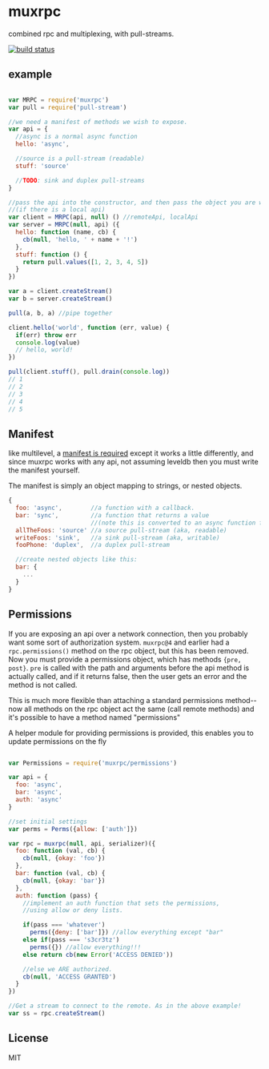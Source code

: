 # muxrpc

combined rpc and multiplexing, with pull-streams.

[![build status](https://secure.travis-ci.org/ssbc/muxrpc.png)](http://travis-ci.org/ssbc/muxrpc)


## example

``` js

var MRPC = require('muxrpc')
var pull = require('pull-stream')

//we need a manifest of methods we wish to expose.
var api = {
  //async is a normal async function
  hello: 'async',

  //source is a pull-stream (readable)
  stuff: 'source'

  //TODO: sink and duplex pull-streams
}

//pass the api into the constructor, and then pass the object you are wrapping
//(if there is a local api)
var client = MRPC(api, null) () //remoteApi, localApi
var server = MRPC(null, api) ({
  hello: function (name, cb) {
    cb(null, 'hello, ' + name + '!')
  },
  stuff: function () {
    return pull.values([1, 2, 3, 4, 5])
  }
})

var a = client.createStream()
var b = server.createStream()

pull(a, b, a) //pipe together

client.hello('world', function (err, value) {
  if(err) throw err
  console.log(value)
  // hello, world!
})

pull(client.stuff(), pull.drain(console.log))
// 1
// 2
// 3
// 4
// 5
```

## Manifest

like multilevel, a [manifest is required](https://github.com/juliangruber/multilevel#plugins)
except it works a little differently, and since muxrpc works with any api,
not assuming leveldb then you must write the manifest yourself.

The manifest is simply an object mapping to strings, or nested objects.

``` js
{
  foo: 'async',        //a function with a callback.
  bar: 'sync',         //a function that returns a value
                       //(note this is converted to an async function for the client)
  allTheFoos: 'source' //a source pull-stream (aka, readable)
  writeFoos: 'sink',   //a sink pull-stream (aka, writable)
  fooPhone: 'duplex',  //a duplex pull-stream

  //create nested objects like this:
  bar: {
    ...
  }
}

```

## Permissions

If you are exposing an api over a network connection,
then you probably want some sort of authorization system.
`muxrpc@4` and earlier had a `rpc.permissions()` method on
the rpc object, but this has been removed. Now you must
provide a permissions object, which has methods `{pre, post}`.
`pre` is called with the path and arguments before the api
method is actually called, and if it returns false, then the
user gets an error and the method is not called.

This is much more flexible than attaching a standard permissions
method--now all methods on the rpc object act the same (call remote
methods) and it's possible to have a method named "permissions"

A helper module for providing permissions is provided,
this enables you to update permissions on the fly
``` js

var Permissions = require('muxrpc/permissions')

var api = {
  foo: 'async',
  bar: 'async',
  auth: 'async'
}

//set initial settings
var perms = Perms({allow: ['auth']})

var rpc = muxrpc(null, api, serializer)({
  foo: function (val, cb) {
    cb(null, {okay: 'foo'})
  },
  bar: function (val, cb) {
    cb(null, {okay: 'bar'})
  },
  auth: function (pass) {
    //implement an auth function that sets the permissions,
    //using allow or deny lists.

    if(pass === 'whatever')
      perms({deny: ['bar']}) //allow everything except "bar"
    else if(pass === 's3cr3tz')
      perms({}) //allow everything!!!
    else return cb(new Error('ACCESS DENIED'))

    //else we ARE authorized.
    cb(null, 'ACCESS GRANTED')
  }
})

//Get a stream to connect to the remote. As in the above example!
var ss = rpc.createStream()

```



## License

MIT
